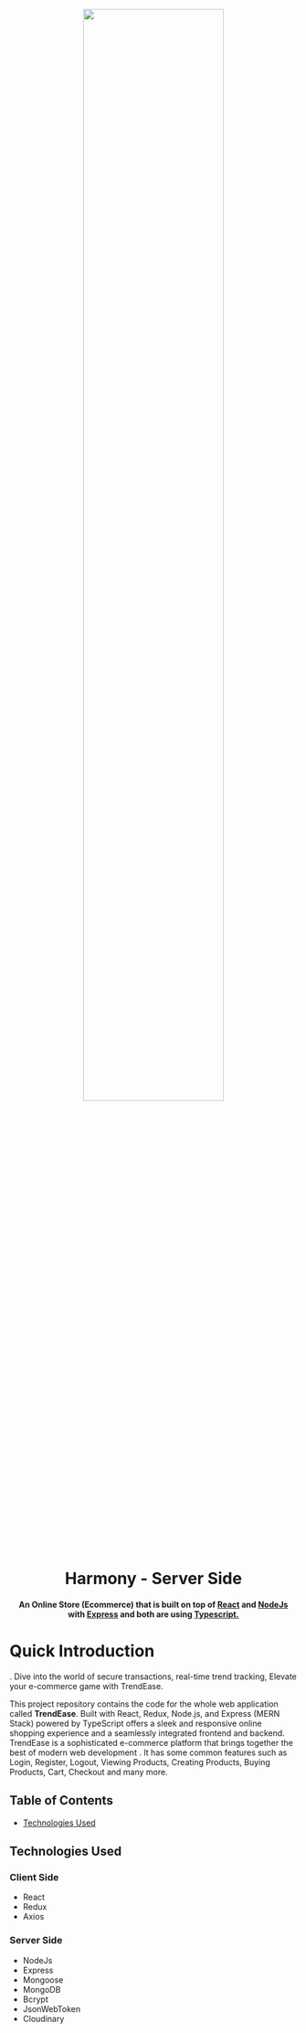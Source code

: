 <h1 align="center">
<br>
<img src="https://raw.githubusercontent.com/NighTzy-Godz/TrendEase/client-side/assets/img/trendease_home.png" width="70%">
<br>
  Harmony - Server Side
<br>
</h1>

<h4 align="center">An Online Store (Ecommerce) that is built on top of <a href="https://react.dev" target="_blank">React</a> and <a href="https://nodejs.org/en"> NodeJs </a> with <a href="https://expressjs.com">Express</a> and both are using <a href="https://www.typescriptlang.org">Typescript.</a></h4>

# Quick Introduction

. Dive into the world of secure transactions, real-time trend tracking, Elevate your e-commerce game with TrendEase.

This project repository contains the code for the whole web application called **TrendEase**. Built with React, Redux, Node.js, and Express (MERN Stack) powered by TypeScript offers a sleek and responsive online shopping experience and a seamlessly integrated frontend and backend. TrendEase is a sophisticated e-commerce platform that brings together the best of modern web development . It has some common features such as Login, Register, Logout, Viewing Products, Creating Products, Buying Products, Cart, Checkout and many more.

## Table of Contents

- [Technologies Used](#technologies-used)

## Technologies Used

### Client Side

- React
- Redux
- Axios

### Server Side

- NodeJs
- Express
- Mongoose
- MongoDB
- Bcrypt
- JsonWebToken
- Cloudinary
